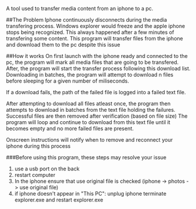 A tool used to transfer media content from an iphone to a pc.

##The Problem 
Iphone continuously disconnects during the media transfering process.
Windows explorer would freeze and the apple iphone stops being recognized. 
This always happened after a few minutes of transfering some content. 
This program will transfer files from the iphone and download them to the pc despite this issue

##How it works
On first launch with the iphone ready and connected to the pc, the program will mark all media files that are going to be transfered.
After, the program will start the transfer process following this download list.
Downloading in batches, the program will attempt to download n files before sleeping for a given number of miliseconds. 
  
If a download fails, the path of the failed file is logged into a failed text file. 

After attempting to download all files atleast once, the program then attempts to download in batches from the text file holding the failures.
Successful files are then removed after verification (based on file size)
The program will loop and continue to download from this text file until it becomes empty and no more failed files are present.

Onscreen instructions will notify when to remove and reconnect your iphone during this process


###Before using this program, these steps may resolve your issue 
1. use a usb port on the back
2. restart computer
3. In the iphone ensure that use original file is checked (iphone -> photos -> use original file)
4. if iphone doesn't appear in "This PC":
		unplug iphone
		terminate explorer.exe and restart explorer.exe